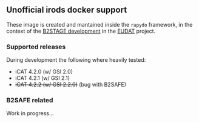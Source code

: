 

## Unofficial irods docker support

These image is created and mantained inside the `rapydo` framework,
in the context of the [B2STAGE development](https://github.com/EUDAT-B2STAGE/http-api#objectives) in the [EUDAT](https://eudat.eu/) project.


### Supported releases

During development the following where heavily tested:

- iCAT 4.2.0 (w/ GSI 2.0)
- iCAT 4.2.1 (w/ GSI 2.1)
- ~~iCAT 4.2.2 (w/ GSI 2.2.0)~~ (bug with B2SAFE)


### B2SAFE related

Work in progress...


